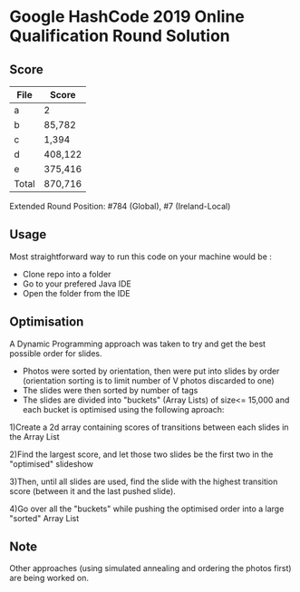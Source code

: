 # Google HashCode 2019 Online Qualification Round Solution
## Score
| File  | Score  |
|---|---|
| a  |  2 |
| b  | 85,782  |
| c  |  1,394 |
| d  | 408,122  |
| e  | 375,416  |
| Total  | 870,716  |

Extended Round Position: #784 (Global), #7 (Ireland-Local)

## Usage

Most straightforward way to run this code on your machine would be :
* Clone repo into a folder
* Go to your prefered Java IDE
* Open the folder from the IDE

## Optimisation

A Dynamic Programming approach was taken to try and get the best possible order for slides.
* Photos were sorted by orientation, then were put into slides by order (orientation sorting is to limit number of V photos discarded to one)
* The slides were then sorted by number of tags
* The slides are divided into "buckets" (Array Lists) of size<= 15,000 and each bucket is optimised using the following aproach:

1)Create a 2d array containing scores of transitions between each slides in the Array List

2)Find the largest score, and let those two slides be the first two in the "optimised" slideshow

3)Then, until all slides are used, find the slide with the highest transition score (between it and the last pushed slide).

4)Go over all the "buckets" while pushing the optimised order into a large "sorted" Array List

## Note
Other approaches (using simulated annealing and ordering the photos first) are being worked on.

